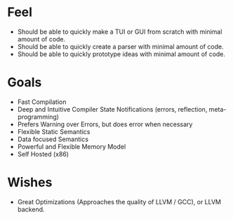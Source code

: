 
# Feel 

- Should be able to quickly make a TUI or GUI from scratch with minimal amount of code.
- Should be able to quickly create a parser with minimal amount of code.
- Should be able to quickly prototype ideas with minimal amount of code.

# Goals

- Fast Compilation
- Deep and Intuitive Compiler State Notifications (errors, reflection, meta-programming)
- Prefers Warning over Errors, but does error when necessary
- Flexible Static Semantics
- Data focused Semantics
- Powerful and Flexible Memory Model
- Self Hosted (x86)

# Wishes
- Great Optimizations (Approaches the quality of LLVM / GCC), or LLVM backend.